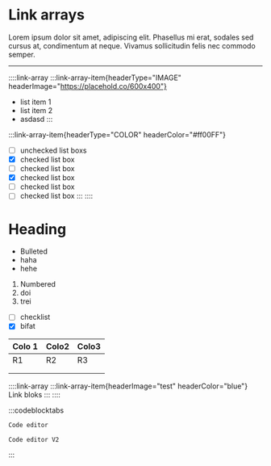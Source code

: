 # Link arrays

Lorem ipsum dolor sit amet, adipiscing elit. Phasellus mi erat, sodales sed cursus at, condimentum at neque. Vivamus sollicitudin felis nec commodo semper.

***

::::link-array
:::link-array-item{headerType="IMAGE" headerImage="https://placehold.co/600x400"}
- list item 1
- list item 2
- asdasd
:::

:::link-array-item{headerType="COLOR" headerColor="#ff00FF"}
- [ ] unchecked list boxs
- [x] checked list box
- [ ] checked list box
- [x] checked list box
- [ ] checked list box
- [ ] checked list box
:::
::::

# Heading

- Bulleted
- haha
- hehe

1. Numbered
2. doi
3. trei

- [ ] checklist
- [x] bifat

| Colo 1 | Colo2 | Colo3 |
| ------ | ----- | ----- |
| R1     | R2    | R3    |
|        |       |       |
|        |       |       |

::::link-array
:::link-array-item{headerImage="test" headerColor="blue"}
Link bloks
:::
::::

:::codeblocktabs
```javascript
Code editor
```

```none
Code editor V2
```
:::



